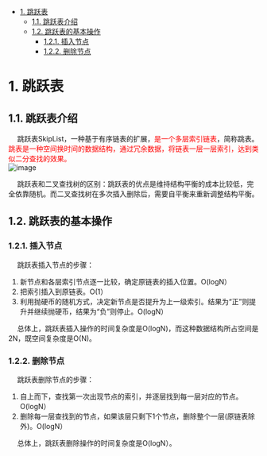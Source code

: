 
<!-- TOC -->

- [1. 跳跃表](#1-跳跃表)
    - [1.1. 跳跃表介绍](#11-跳跃表介绍)
    - [1.2. 跳跃表的基本操作](#12-跳跃表的基本操作)
        - [1.2.1. 插入节点](#121-插入节点)
        - [1.2.2. 删除节点](#122-删除节点)

<!-- /TOC -->

# 1. 跳跃表  
## 1.1. 跳跃表介绍
&emsp; 跳跃表SkipList，一种基于有序链表的扩展，<font color = "red">是一个多层索引链表</font>，简称跳表。<font color = "red">跳表是一种空间换时间的数据结构，通过冗余数据，将链表一层一层索引，达到类似二分查找的效果。</font>  
![image](https://gitee.com/wt1814/pic-host/raw/master/images/java/function/function-1.png)  

&emsp; 跳跃表和二叉查找树的区别：跳跃表的优点是维持结构平衡的成本比较低，完全依靠随机。而二叉查找树在多次插入删除后，需要自平衡来重新调整结构平衡。  

## 1.2. 跳跃表的基本操作  
### 1.2.1. 插入节点  
&emsp; 跳跃表插入节点的步骤：  
1. 新节点和各层索引节点逐一比较，确定原链表的插入位置。O(logN）
2. 把索引插入到原链表。O(1）
3. 利用抛硬币的随机方式，决定新节点是否提升为上一级索引。结果为“正”则提升并继续抛硬币，结果为“负”则停止。O(logN）  

&emsp; 总体上，跳跃表插入操作的时间复杂度是O(logN)，而这种数据结构所占空间是2N，既空间复杂度是O(N)。  

### 1.2.2. 删除节点  
&emsp; 跳跃表删除节点的步骤：  

1. 自上而下，查找第一次出现节点的索引，并逐层找到每一层对应的节点。O(logN）
2. 删除每一层查找到的节点，如果该层只剩下1个节点，删除整个一层(原链表除外)。O(logN）  

&emsp; 总体上，跳跃表删除操作的时间复杂度是O(logN）。  
